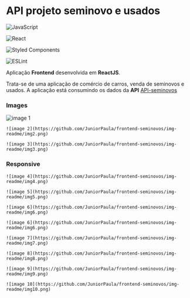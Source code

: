 # API projeto seminovo e usados

![JavaScript](https://img.shields.io/badge/javascript-%23323330.svg?style=for-the-badge&logo=javascript&logoColor=%23F7DF1E)

![React](https://img.shields.io/badge/react-%2320232a.svg?style=for-the-badge&logo=react&logoColor=%2361DAFB)

![Styled Components](https://img.shields.io/badge/styled--components-DB7093?style=for-the-badge&logo=styled-components&logoColor=white)


![ESLint](https://img.shields.io/badge/ESLint-4B3263?style=for-the-badge&logo=eslint&logoColor=white)

Aplicação **Frontend** desenvolvida em **ReactJS**.

Trata-se de uma aplicação de comércio de carros, venda de seminovos e usados. A aplicação está consumindo os dados da **API**
[API-seminovos](https://github.com/JuniorPaula/api-seminovos)

### Images

![image 1](https://github.com/JuniorPaula/frontend-seminovos/img-readme/img1.png)


```
![image 2](https://github.com/JuniorPaula/frontend-seminovos/img-readme/img2.png)
```

 ```
![image 3](https://github.com/JuniorPaula/frontend-seminovos/img-readme/img3.png)
```

### Responsive

```
![image 4](https://github.com/JuniorPaula/frontend-seminovos/img-readme/img4.png)
```

```
![image 5](https://github.com/JuniorPaula/frontend-seminovos/img-readme/img5.png)
```

```
![image 6](https://github.com/JuniorPaula/frontend-seminovos/img-readme/img6.png)
```

```
![image 6](https://github.com/JuniorPaula/frontend-seminovos/img-readme/img6.png)
```

```
![image 7](https://github.com/JuniorPaula/frontend-seminovos/img-readme/img7.png)
```

```
![image 8](https://github.com/JuniorPaula/frontend-seminovos/img-readme/img8.png)
```

```
![image 9](https://github.com/JuniorPaula/frontend-seminovos/img-readme/img9.png)
```

```
![image 10](https://github.com/JuniorPaula/frontend-seminovos/img-readme/img10.png)
```
